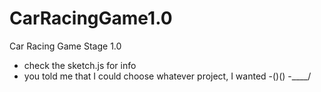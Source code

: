 # CarRacingGame1.0
Car Racing Game Stage 1.0
 - check the sketch.js for info 
 - you told me that I could choose whatever project, I wanted 
   -()()
  -\____/